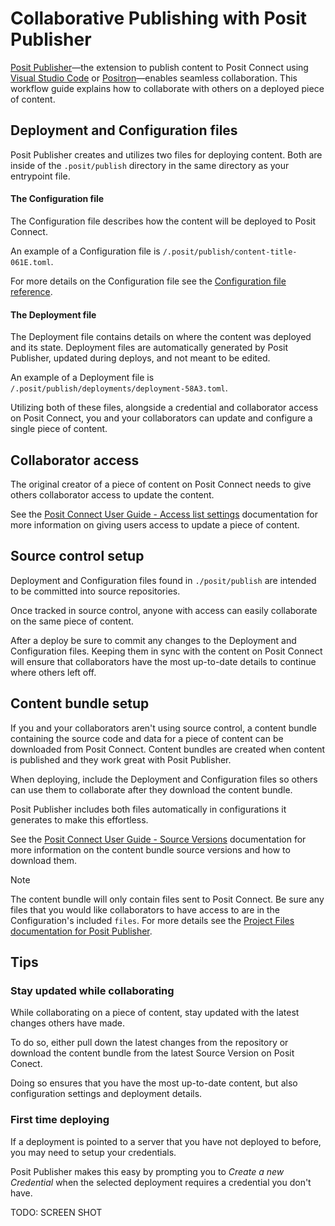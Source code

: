 # Collaborative Publishing with Posit Publisher

[Posit Publisher](https://github.com/posit-dev/publisher)—the extension to
publish content to Posit Connect using
[Visual Studio Code](https://code.visualstudio.com/) or
[Positron](https://positron.posit.co/)—enables seamless collaboration. This
workflow guide explains how to collaborate with others on a deployed piece of
content.

## Deployment and Configuration files

Posit Publisher creates and utilizes two files for deploying content. Both are
inside of the `.posit/publish` directory in the same directory as
your entrypoint file.

#### The Configuration file

The Configuration file describes how the content will be deployed to Posit
Connect.

An example of a Configuration file is `/.posit/publish/content-title-061E.toml`.

For more details on the Configuration file see the [Configuration file reference](./configuration.md).

#### The Deployment file

The Deployment file contains details on where the content was deployed and its
state. Deployment files are automatically generated by Posit Publisher,
updated during deploys, and not meant to be edited.

An example of a Deployment file is
`/.posit/publish/deployments/deployment-58A3.toml`.

Utilizing both of these files, alongside a credential and collaborator access
on Posit Connect, you and your collaborators can update and configure a single
piece of content.

## Collaborator access

The original creator of a piece of content on Posit Connect needs to give others
collaborator access to update the content.

See the [Posit Connect User Guide - Access list settings](https://docs.posit.co/connect/user/content-settings/#set-collaborators)
documentation for more information on giving users access to update a piece of
content.

## Source control setup

Deployment and Configuration files found in `./posit/publish` are intended
to be committed into source repositories.

Once tracked in source control, anyone with access can easily collaborate on the
same piece of content.

After a deploy be sure to commit any changes to the Deployment and Configuration
files. Keeping them in sync with the content on Posit Connect will ensure that
collaborators have the most up-to-date details to continue where others left
off.

## Content bundle setup

If you and your collaborators aren't using source control, a content bundle
containing the source code and data for a piece of content can be downloaded
from Posit Connect. Content bundles are created when content is published and
they work great with Posit Publisher.

When deploying, include the Deployment and Configuration files so others can
use them to collaborate after they download the content bundle.

Posit Publisher includes both files automatically in configurations it generates
to make this effortless.

See the
[Posit Connect User Guide - Source Versions](https://docs.posit.co/connect/user/source-versions/)
documentation for more information on the content bundle source versions and
how to download them.

> [!NOTE]
> The content bundle will only contain files sent to Posit Connect. Be sure any
> files that you would like collaborators to have access to are in the
> Configuration's included `files`.
> For more details see the [Project Files documentation for Posit Publisher](./vscode.md#project-files).

## Tips

### Stay updated while collaborating

While collaborating on a piece of content, stay updated with the latest changes
others have made.

To do so, either pull down the latest changes from the repository or download
the content bundle from the latest Source Version on Posit Conect.

Doing so ensures that you have the most up-to-date content, but also
configuration settings and deployment details.

### First time deploying

If a deployment is pointed to a server that you have not deployed to before,
you may need to setup your credentials.

Posit Publisher makes this easy by prompting you to _Create a new Credential_
when the selected deployment requires a credential you don't have.

TODO: SCREEN SHOT
